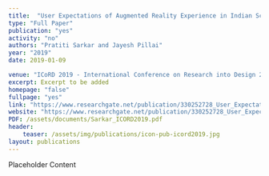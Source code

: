 ```yaml
---
title:  "User Expectations of Augmented Reality Experience in Indian School Education"
type: "Full Paper"
publication: "yes"
activity: "no"
authors: "Pratiti Sarkar and Jayesh Pillai"
year: "2019"
date: 2019-01-09

venue: "ICoRD 2019 - International Conference on Research into Design 2019, IISc Bangalore, India"
excerpt: Excerpt to be added
homepage: "false"
fullpage: "yes"
link: "https://www.researchgate.net/publication/330252728_User_Expectations_of_Augmented_Reality_Experience_in_Indian_School_Education_Proceedings_of_ICoRD_2019_Volume_2"
website: "https://www.researchgate.net/publication/330252728_User_Expectations_of_Augmented_Reality_Experience_in_Indian_School_Education_Proceedings_of_ICoRD_2019_Volume_2"
PDF: /assets/documents/Sarkar_ICORD2019.pdf
header:
    teaser: /assets/img/publications/icon-pub-icord2019.jpg
layout: publications    
---
```


Placeholder Content